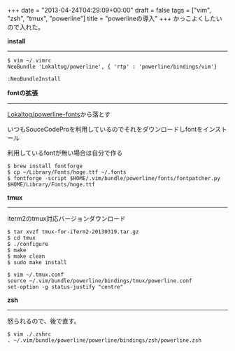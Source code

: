 +++
date = "2013-04-24T04:29:09+00:00"
draft = false
tags = ["vim", "zsh", "tmux", "powerline"]
title = "powerlineの導入"
+++
かっこよくしたいので入れた。

**install**
***

	$ vim ~/.vimrc
	NeoBundle 'Lokaltog/powerline', { 'rtp' : 'powerline/bindings/vim'}
	
	:NeoBundleInstall

**fontの拡張**
***

[Lokaltog/powerline-fonts](https://github.com/Lokaltog/powerline-fonts)から落とす

いつもSouceCodeProを利用しているのでそれをダウンロードしfontをインストール


利用しているfontが無い場合は自分で作る

	$ brew install fontforge
	$ cp ~/Library/Fonts/hoge.ttf ~/.fonts
	$ fontforge -script $HOME/.vim/bundle/powerline/fonts/fontpatcher.py $HOME/Library/Fonts/hoge.ttf


**tmux**
***

iterm2のtmux対応バージョンダウンロード

	$ tar xvzf tmux-for-iTerm2-20130319.tar.gz
	$ cd tmux
	$ ./configure
	$ make
	$ make clean
	$ sudo make install
	
	$ vim ~/.tmux.conf
	source ~/.vim/bundle/powerline/bindings/tmux/powerline.conf
	set-option -g status-justify "centre"

**zsh**
***

怒られるので、後で直す。

	$ vim ./.zshrc
	. ~/.vim/bundle/powerline/powerline/bindings/zsh/powerline.zsh